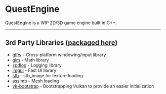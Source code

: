 # QuestEngine
QuestEngine is a WIP 2D/3D game engine built in C++.

***
## 3rd Party Libraries ([packaged here](https://github.com/Biggkahuna98/QuestEngineThirdPartyLibs))
- [glfw](https://github.com/glfw/glfw) - Cross-platform windowing/input library
- [glm](https://github.com/g-truc/glm) - Math library
- [spdlog](https://github.com/gabime/spdlog) - Logging library
- [imgui](https://github.com/ocornut/imgui) - Fast UI library
- [stb](https://github.com/nothings/stb) - stb_image for texture loading
- [assimp](https://github.com/assimp/assimp) - Mesh loading
- [vk-bootstrap](https://github.com/charles-lunarg/vk-bootstrap) - Bootstrapping Vulkan to provide an easier initialization